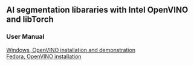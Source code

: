 ## AI segmentation libararies with Intel OpenVINO and libTorch

### User Manual

[Windows, OpenVINO installation and demonstration](https://github.com/ZHCSOFT/Inference_Segmentation_CPP/blob/main/user_manual/chinese_simplified/README.md)<br>
[Fedora, OpenVINO installation](https://github.com/ZHCSOFT/Linux-Preparing-and-Setting/blob/main/Fedora/Install_OpenVINO.md)<br>
